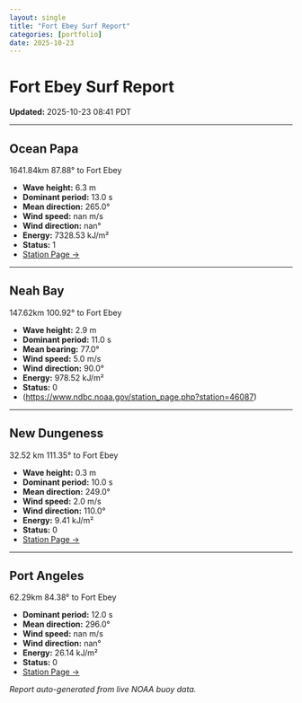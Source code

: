 ```yaml
---
layout: single
title: "Fort Ebey Surf Report"
categories: [portfolio]
date: 2025-10-23
---
```


# Fort Ebey Surf Report
**Updated:** 2025-10-23 08:41 PDT

---

## Ocean Papa 
1641.84km 87.88° to Fort Ebey
- **Wave height:** 6.3 m  
- **Dominant period:** 13.0 s  
- **Mean direction:** 265.0°  
- **Wind speed:** nan m/s  
- **Wind direction:** nan°  
- **Energy:** 7328.53 kJ/m²  
- **Status:** 1  
- [Station Page →](https://www.ndbc.noaa.gov/station_page.php?station=46246)

---

## Neah Bay 
147.62km 100.92° to Fort Ebey

- **Wave height:** 2.9 m  
- **Dominant period:** 11.0 s  
- **Mean bearing:** 77.0°  
- **Wind speed:** 5.0 m/s  
- **Wind direction:** 90.0°  
- **Energy:** 978.52 kJ/m²  
- **Status:** 0  
- (https://www.ndbc.noaa.gov/station_page.php?station=46087)

---

## New Dungeness 
32.52 km 111.35° to Fort Ebey 

- **Wave height:** 0.3 m  
- **Dominant period:** 10.0 s  
- **Mean direction:** 249.0°  
- **Wind speed:** 2.0 m/s  
- **Wind direction:** 110.0°  
- **Energy:** 9.41 kJ/m²  
- **Status:** 0  
- [Station Page →](https://www.ndbc.noaa.gov/station_page.php?station=46088)

---

## Port Angeles 
62.29km 84.38° to Fort Ebey 
- **Dominant period:** 12.0 s  
- **Mean direction:** 296.0°  
- **Wind speed:** nan m/s  
- **Wind direction:** nan°  
- **Energy:** 26.14 kJ/m²  
- **Status:** 0  
- [Station Page →](https://www.ndbc.noaa.gov/station_page.php?station=46267)

*Report auto-generated from live NOAA buoy data.*
